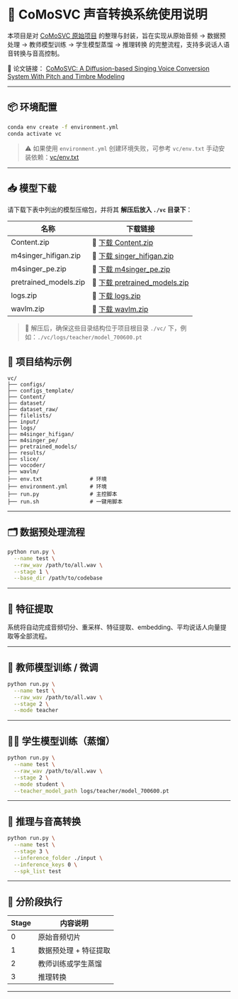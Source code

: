 # 🎤 CoMoSVC 声音转换系统使用说明

本项目是对 [CoMoSVC 原始项目](https://github.com/Grace9994/CoMoSVC/tree/main) 的整理与封装，旨在实现从原始音频 → 数据预处理 → 教师模型训练 → 学生模型蒸馏 → 推理转换 的完整流程，支持多说话人语音转换与音高控制。

📄 论文链接： [CoMoSVC: A Diffusion-based Singing Voice Conversion System With Pitch and Timbre Modeling](https://arxiv.org/abs/2401.01792)


---

## 📦 环境配置


```bash
conda env create -f environment.yml
conda activate vc
```

> ⚠️ 如果使用 `environment.yml` 创建环境失败，可参考 `vc/env.txt` 手动安装依赖：[vc/env.txt](vc/env.txt)


---

## 📥 模型下载

请下载下表中列出的模型压缩包，并将其 **解压后放入 `./vc` 目录下**：

| 名称                  | 下载链接              |
|-----------------------|-----------------------|
| Content.zip           | 🔗 [下载 Content.zip](https://drive.google.com/file/d/1PdXkfH3Xa7TRbIgc5z5yprVQockzPG-H/view?usp=sharing)           |
| m4singer_hifigan.zip    | 🔗 [下载 singer_hifigan.zip](https://drive.google.com/file/d/16sNQCMRoi05zKlmkLZk15OXObT0Ys5TE/view?usp=sharing)    |
| m4singer_pe.zip       | 🔗 [下载 m4singer_pe.zip](https://drive.google.com/file/d/1FJRB2bnlQnNirsE-tzkhP-TZTCx2C53_/view?usp=sharing)       |
| pretrained_models.zip | 🔗 [下载 pretrained_models.zip](https://drive.google.com/file/d/1zhpulxOgs2zbDvLtv86kf4_INa_P_V2o/view?usp=sharing) |
| logs.zip              | 🔗 [下载 logs.zip](https://drive.google.com/file/d/18fJMVOJ5hrc12e4qbQmPhQqL94Jr7j1h/view?usp=sharing)              |
| wavlm.zip             | 🔗 [下载 wavlm.zip](https://drive.google.com/file/d/16uFY1IezpFy4xqAdXCk1gZJbxBW3ZF8b/view?usp=sharing)             |

> 📂 解压后，确保这些目录结构位于项目根目录 `./vc/` 下，例如：`./vc/logs/teacher/model_700600.pt`



## 📂 项目结构示例

```
vc/
├── configs/
├── configs_template/
├── Content/
├── dataset/
├── dataset_raw/
├── filelists/
├── input/
├── logs/
├── m4singer_hifigan/
├── m4singer_pe/
├── pretrained_models/
├── results/
├── slice/
├── vocoder/
├── wavlm/
├── env.txt               # 环境
├── environment.yml       # 环境
├── run.py                # 主控脚本
├── run.sh                # 一键用脚本
```
---

## 🗂️ 数据预处理流程

```bash
python run.py \
  --name test \
  --raw_wav /path/to/all.wav \
  --stage 1 \
  --base_dir /path/to/codebase
```

---

## 🎼 特征提取

系统将自动完成音频切分、重采样、特征提取、embedding、平均说话人向量提取等全部流程。

---

## 🧠 教师模型训练 / 微调

```bash
python run.py \
  --name test \
  --raw_wav /path/to/all.wav \
  --stage 2 \
  --mode teacher
```

---

## 🧑‍🎓 学生模型训练（蒸馏）

```bash
python run.py \
  --name test \
  --raw_wav /path/to/all.wav \
  --stage 2 \
  --mode student \
  --teacher_model_path logs/teacher/model_700600.pt
```

---

## 🔁 推理与音高转换

```bash
python run.py \
  --name test \
  --stage 3 \
  --inference_folder ./input \
  --inference_keys 0 \
  --spk_list test
```

---

## 🧪 分阶段执行

| Stage | 内容说明             |
|-------|----------------------|
| 0     | 原始音频切片         |
| 1     | 数据预处理 + 特征提取 |
| 2     | 教师训练或学生蒸馏   |
| 3     | 推理转换              |

---



